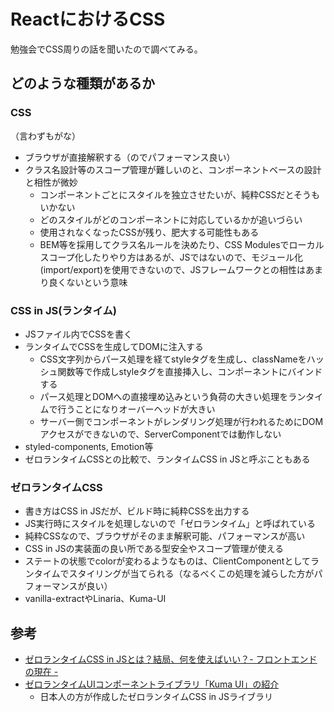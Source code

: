 # ReactにおけるCSS

勉強会でCSS周りの話を聞いたので調べてみる。

## どのような種類があるか

### CSS

（言わずもがな）

- ブラウザが直接解釈する（のでパフォーマンス良い）
- クラス名設計等のスコープ管理が難しいのと、コンポーネントベースの設計と相性が微妙
  - コンポーネントごとにスタイルを独立させたいが、純粋CSSだとそうもいかない
  - どのスタイルがどのコンポーネントに対応しているかが追いづらい
  - 使用されなくなったCSSが残り、肥大する可能性もある
  - BEM等を採用してクラス名ルールを決めたり、CSS Modulesでローカルスコープ化したりやり方はあるが、JSではないので、モジュール化(import/export)を使用できないので、JSフレームワークとの相性はあまり良くないという意味

### CSS in JS(ランタイム)

- JSファイル内でCSSを書く
- ランタイムでCSSを生成してDOMに注入する
  - CSS文字列からパース処理を経てstyleタグを生成し、classNameをハッシュ関数等で作成しstyleタグを直接挿入し、コンポーネントにバインドする
  - パース処理とDOMへの直接埋め込みという負荷の大きい処理をランタイムで行うことになりオーバーヘッドが大きい
  - サーバー側でコンポーネントがレンダリング処理が行われるためにDOMアクセスができないので、ServerComponentでは動作しない
- styled-components, Emotion等
- ゼロランタイムCSSとの比較で、ランタイムCSS in JSと呼ぶこともある

### ゼロランタイムCSS

- 書き方はCSS in JSだが、ビルド時に純粋CSSを出力する
- JS実行時にスタイルを処理しないので「ゼロランタイム」と呼ばれている
- 純粋CSSなので、ブラウザがそのまま解釈可能、パフォーマンスが高い
- CSS in JSの実装面の良い所である型安全やスコープ管理が使える
- ステートの状態でcolorが変わるようなものは、ClientComponentとしてランタイムでスタイリングが当てられる（なるべくこの処理を減らした方がパフォーマンスが良い）
- vanilla-extractやLinaria、Kuma-UI

## 参考

- [ゼロランタイムCSS in JSとは？結局、何を使えばいい？- フロントエンドの現在 -](https://zenn.dev/mk668a/articles/6ef02b7ea8ba74)
- [ゼロランタイムUIコンポーネントライブラリ「Kuma UI」の紹介](https://zenn.dev/poteboy/articles/d94573793d56ed)
  - 日本人の方が作成したゼロランタイムCSS in JSライブラリ
